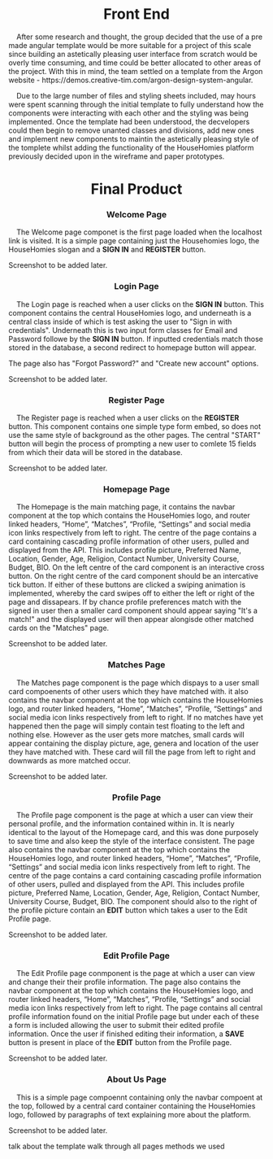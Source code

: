 <h1 align="center">Front End</h1>

<p>&nbsp;&nbsp;&nbsp;&nbsp;After some research and thought, the group decided that the use of a pre made angular template would be more suitable for a project of this scale since building an astetically pleasing user interface from scratch would be overly time consuming, and time could be better allocated to other areas of the project. With this in mind, the team settled on a template from the Argon website - https://demos.creative-tim.com/argon-design-system-angular.</p>

<p>&nbsp;&nbsp;&nbsp;&nbsp;Due to the large number of files and styling sheets included, may hours were spent scanning through the initial template to fully understand how the components were interacting with each other and the styling was being implemented. Once the template had been understood, the decvelopers could then begin to remove unanted classes and divisions, add new ones and implement new components to maintin the astetically pleasing style of the tomplete whilst adding the functionality of the HouseHomies platform previously decided upon in the wireframe and paper prototypes.</p> 

<h1 align="center">Final Product</h1>

<h3 align="center"><b>Welcome Page</b></h3>

<p>&nbsp;&nbsp;&nbsp;&nbsp;The Welcome page componet is the first page loaded when the localhost link is visited. It is a simple page containing just the Househomies logo, the HouseHomies slogan and a <b>SIGN IN</b> and <b>REGISTER</b> button. 
  
Screenshot to be added later.
  
<h3 align="center"><b>Login Page</b></h3>

<p>&nbsp;&nbsp;&nbsp;&nbsp;The Login page is reached when a user clicks on the <b>SIGN IN</b> button. This component contains the central HouseHomies logo, and underneath is a central class inside of which is test asking the user to "Sign in with credentials". Underneath this is two input form classes for Email and Password followe by the <b>SIGN IN</b> button. If inputted credentials match those stored in the database, a second redirect to homepage button will appear.</p>

<p>The page also has "Forgot Password?" and "Create new account" options.</p>

Screenshot to be added later.

<h3 align="center"><b>Register Page</b></h3>

<p>&nbsp;&nbsp;&nbsp;&nbsp;The Register page is reached when a user clicks on the <b>REGISTER</b> button. This component contains one simple type form embed, so does not use the same style of background as the other pages. The central "START" button will begin the process of prompting a new user to comlete 15 fields from which their data will be stored in the database.</p>

Screenshot to be added later.

<h3 align="center"><b>Homepage Page</b></h3>

<p>&nbsp;&nbsp;&nbsp;&nbsp;The Homepage is the main matching page, it contains the navbar component at the top which contains the HouseHomies logo, and router linked headers, “Home”, “Matches”, “Profile, “Settings” and social media icon links respectively from left to right. The centre of the page contains a card containing cascading profile information of other users, pulled and displayed from the API. This includes profile picture, Preferred Name, Location, Gender, Age, Religion, Contact Number, University Course, Budget, BIO. On the left centre of the card component is an interactive cross button. On the right centre of the card component should be an intercative tick button. If either of these buttons are clicked a swiping animation is implemented, whereby the card swipes off to either the left or right of the page and dissapears. If by chance profile preferences match with the signed in user then a smaller card component should appear saying "It's a match!" and the displayed user will then appear alongisde other matched cards on the "Matches" page.
  
 Screenshot to be added later.

<h3 align="center"><b>Matches Page</b></h3>

<p>&nbsp;&nbsp;&nbsp;&nbsp;The Matches page component is the page which dispays to a user small card compoenents of other users which they have matched with. it also contains the navbar component at the top which contains the HouseHomies logo, and router linked headers, “Home”, “Matches”, “Profile, “Settings” and social media icon links respectively from left to right. If no matches have yet happened then the page will simply contain test floating to the left and nothing else. However as the user gets more matches, small cards will appear containing the display picture, age, genera and location of the user they have matched with. These card will fill the page from left to right and downwards as more matched occur.</p>

Screenshot to be added later.

<h3 align="center"><b>Profile Page</b></h3>

<p>&nbsp;&nbsp;&nbsp;&nbsp;The Profile page component is the page at which a user can view their personal profile, and the information contained within in. It is nearly identical to the layout of the Homepage card, and this was done purposely to save time and also keep the style of the interface consistent. The page also contains the navbar component at the top which contains the HouseHomies logo, and router linked headers, “Home”, “Matches”, “Profile, “Settings” and social media icon links respectively from left to right. The centre of the page contains a card containing cascading profile information of other users, pulled and displayed from the API. This includes profile picture, Preferred Name, Location, Gender, Age, Religion, Contact Number, University Course, Budget, BIO. The component should also to the right of the profile picture contain an <b>EDIT</b> button which takes a user to the Edit Profile page.
  
Screenshot to be added later.

<h3 align="center"><b>Edit Profile Page</b></h3>

<p>&nbsp;&nbsp;&nbsp;&nbsp;The Edit Profile page conmponent is the page at which a user can view and change their their profile information. The page also contains the navbar component at the top which contains the HouseHomies logo, and router linked headers, “Home”, “Matches”, “Profile, “Settings” and social media icon links respectively from left to right. The page contains all central profile information found on the initial Profile page but under each of these a form is included allowing the user to submit their edited profile information. Once the user if finished editing their information, a <b>SAVE</b> button is present in place of the <b>EDIT</b> button from the Profile page.
  
Screenshot to be added later.
  
<h3 align="center"><b>About Us Page</b></h3>

<p>&nbsp;&nbsp;&nbsp;&nbsp;This is a simple page compoennt containing only the navbar compoent at the top, followed by a central card container containing the HouseHomies logo, followed by paragraphs of text explaining more about the platform.</p>

Screenshot to be added later.


talk about the template
walk through all pages
methods we used

